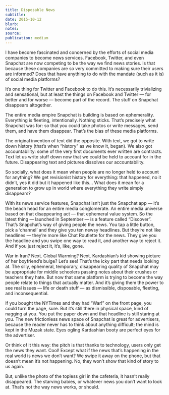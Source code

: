 ```yaml
---
title: Disposable News
subtitle:
date: 2015-10-12
blurb:
notes:
source:
publication: medium
---
```


I have become fascinated and concerned by the efforts of social media companies to become news services. Facebook, Twitter, and even Snapchat are now competing to be the way we find news stories. Is that because these companies are so very committed to making sure their users are informed? Does that have anything to do with the mandate (such as it is) of social media platforms?

It’s one thing for Twitter and Facebook to do this. It’s necessarily trivializing and sensational, but at least the things on Facebook and Twitter — for better and for worse — become part of the record. The stuff on Snapchat disappears altogether.

The entire media empire Snapchat is building is based on ephemerality. Everything is fleeting, intentionally. Nothing sticks. That’s precisely what Snapchat was for: so that you could take photos or write messages, send them, and have them disappear. That’s the bias of these media platforms.

The original invention of text did the opposite. With text, we got to write down history (that’s when “history” as we know it, began). We also got accountability: some of the very first documents ever written are contracts. Text let us write stuff down now that we could be held to account for in the future. Disappearing text and pictures dissolves our accountability.

So socially, what does it mean when people are no longer held to account for anything? We get revisionist history for everything: that happened, no it didn’t, yes it did but it happened like this… What does it mean for a generation to grow up in world where everything they write simply disappears?

With its news service features, Snapchat isn’t just the Snapchat app — it’s the beach head for an entire media conglomerate. An entire media universe based on that disappearing act — that ephemeral value system. So the latest thing — launched in September — is a feature called “Discover”. That’s Snapchat’s way of giving people the news. You tap a little button, pick a ‘channel’ and they give you ten newsy headlines. But they’re not like headlines — they’re more like Chat Routlette for the news. They give you the headline and you swipe one way to read it, and another way to reject it. And if you just reject it, it’s, like, gone.

War in Iran? Next. Global Warming? Next. Kardashian’s kid showing picture of her boyfriend’s bulge? Let’s see!
That’s the icky part that needs looking at. The silly, ephemeral, temporary, disappearing quality of Snapchat may be appropriate for middle schoolers passing notes about their crushes or teachers they hate. But now that same platform is trying to become the way people relate to things that actually matter. And it’s giving them the power to see real issues — life or death stuff — as dismissible, disposable, fleeting, and inconsequential.

If you bought the NYTimes and they had “War!” on the front page, you could turn the page, sure. But it’s still there in physical space, kind of nagging at you. You put the paper down and that headline is still staring at you.
The new frictionless news space of Snapchat is great for advertisers, because the reader never has to think about anything difficult; the mind is kept in the Muzak state. Eyes ogling Kardashian booty are perfect eyes for the advertiser.

Or think of it this way: the pitch is that thanks to technology, users only get the news they want. Cool! Except what if the news that’s happening in the real world is news we don’t want? We swipe it away on the phone, but that doesn’t mean it’s not happening. No, they won’t show that kind of story to us again.

But, unlike the photo of the topless girl in the cafeteria, it hasn’t really disappeared. The starving babies, or whatever news you don’t want to look at. That’s not the way news works, or should.
